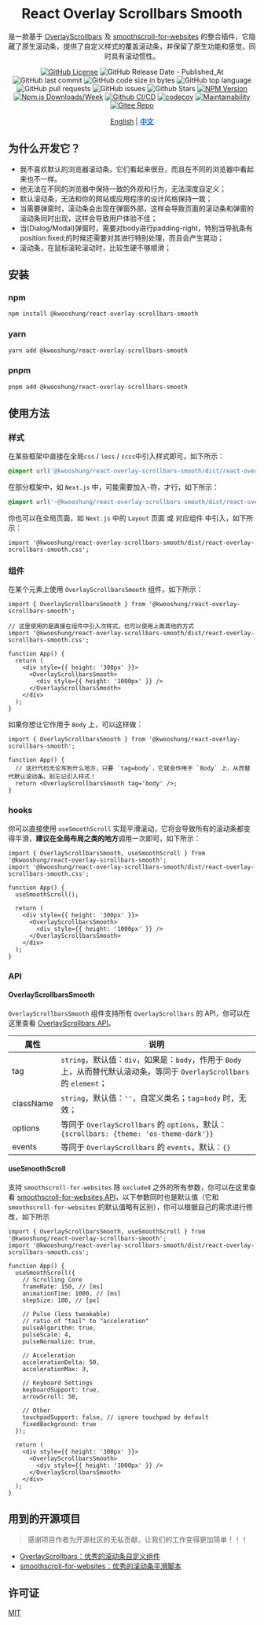 <div align="center">

# React Overlay Scrollbars Smooth

是一款基于 [OverlayScrollbars](https://github.com/KingSora/OverlayScrollbars/) 及 [smoothscroll-for-websites](https://github.com/gblazex/smoothscroll-for-websites) 的整合插件，它隐藏了原生滚动条，提供了自定义样式的覆盖滚动条，并保留了原生功能和感觉，同时具有滚动惯性。

[![GitHub License](https://img.shields.io/github/license/kwooshung/react-overlay-scrollbars-smooth?labelColor=272e3b&color=165dff)](LICENSE)
![GitHub Release Date - Published_At](https://img.shields.io/github/release-date/kwooshung/react-overlay-scrollbars-smooth?labelColor=272e3b&color=00b42A&logo=github)
![GitHub last commit](https://img.shields.io/github/last-commit/kwooshung/react-overlay-scrollbars-smooth?labelColor=272e3b&color=165dff)
![GitHub code size in bytes](https://img.shields.io/github/languages/code-size/kwooshung/react-overlay-scrollbars-smooth?labelColor=272e3b&color=165dff)
![GitHub top language](https://img.shields.io/github/languages/top/kwooshung/react-overlay-scrollbars-smooth?labelColor=272e3b&color=165dff)
![GitHub pull requests](https://img.shields.io/github/issues-pr/kwooshung/react-overlay-scrollbars-smooth?labelColor=272e3b&color=165dff)
![GitHub issues](https://img.shields.io/github/issues/kwooshung/react-overlay-scrollbars-smooth?labelColor=272e3b&color=165dff)
![Github Stars](https://img.shields.io/github/stars/kwooshung/react-overlay-scrollbars-smooth?labelColor=272e3b&color=165dff)
[![NPM Version](https://img.shields.io/npm/v/@kwooshung/react-overlay-scrollbars-smooth?labelColor=272e3b&color=165dff)](https://www.npmjs.com/package/@kwooshung/react-overlay-scrollbars-smooth)
[![Npm.js Downloads/Week](https://img.shields.io/npm/dw/@kwooshung/react-overlay-scrollbars-smooth?labelColor=272e3b&labelColor=272e3b&color=165dff&logo=npm)](https://www.npmjs.com/package/@kwooshung/react-overlay-scrollbars-smooth)
[![Github CI/CD](https://github.com/kwooshung/react-overlay-scrollbars-smooth/actions/workflows/ci.yml/badge.svg)](https://github.com/kwooshung/react-overlay-scrollbars-smooth/actions/)
[![codecov](https://codecov.io/gh/kwooshung/react-overlay-scrollbars-smooth/graph/badge.svg?token=VVZJE7H0KD)](https://codecov.io/gh/kwooshung/react-overlay-scrollbars-smooth)
[![Maintainability](https://api.codeclimate.com/v1/badges/325d0881b1ca19165d35/maintainability)](https://codeclimate.com/github/kwooshung/react-overlay-scrollbars-smooth/maintainability/)
[![Gitee Repo](https://img.shields.io/badge/Gitee-react--overlay--scrollbars--smooth-165dff?logo=gitee)](https://gitee.com/kwooshung/react-overlay-scrollbars-smooth/)

<p align="center">
    <a href="README.md">English</a> | 
    <a href="README.zh-CN.md" style="font-weight:700;color:#165dff;text-decoration:underline;">中文</a>
</p>
</div>

## 为什么开发它？

- 我不喜欢默认的浏览器滚动条，它们看起来很丑，而且在不同的浏览器中看起来也不一样。
- 他无法在不同的浏览器中保持一致的外观和行为，无法深度自定义；
- 默认滚动条，无法和你的网站或应用程序的设计风格保持一致；
- 当需要弹窗时，滚动条会出现在弹窗外部，这样会导致页面的滚动条和弹窗的滚动条同时出现，这样会导致用户体验不佳；
- 当(Dialog/Modal)弹窗时，需要对body进行padding-right，特别当导航条有position:fixed;的时候还需要对其进行特别处理，而且会产生晃动；
- 滚动条，在鼠标滚轮滚动时，比较生硬不够顺滑；

## 安装

### npm

```bash
npm install @kwooshung/react-overlay-scrollbars-smooth
```

### yarn

```bash
yarn add @kwooshung/react-overlay-scrollbars-smooth
```

### pnpm

```bash
pnpm add @kwooshung/react-overlay-scrollbars-smooth
```

## 使用方法

### 样式

在某些框架中直接在全局`css` / `less` / `scss`中引入样式即可，如下所示：

```css
@import url('@kwooshung/react-overlay-scrollbars-smooth/dist/react-overlay-scrollbars-smooth.css');
```

在部分框架中，如 `Next.js` 中，可能需要加入`~`符，才行，如下所示：

```css
@import url('~@kwooshung/react-overlay-scrollbars-smooth/dist/react-overlay-scrollbars-smooth.css');
```

你也可以在全局页面，如 `Next.js` 中的 `Layout` 页面 或 对应组件 中引入，如下所示：

```tsx
import '@kwooshung/react-overlay-scrollbars-smooth/dist/react-overlay-scrollbars-smooth.css';
```

### 组件

在某个元素上使用 `OverlayScrollbarsSmooth` 组件，如下所示：

```tsx
import { OverlayScrollbarsSmooth } from '@kwooshung/react-overlay-scrollbars-smooth';

// 这里使用的是直接在组件中引入次样式，也可以使用上面其他的方式
import '@kwooshung/react-overlay-scrollbars-smooth/dist/react-overlay-scrollbars-smooth.css';

function App() {
  return (
    <div style={{ height: '300px' }}>
      <OverlayScrollbarsSmooth>
        <div style={{ height: '1000px' }} />
      </OverlayScrollbarsSmooth>
    </div>
  );
}
```

如果你想让它作用于 `Body` 上，可以这样做：

```tsx
import { OverlayScrollbarsSmooth } from '@kwooshung/react-overlay-scrollbars-smooth';

function App() {
  // 这行代码无论写到什么地方，只要 `tag=body`，它就会作用于 `Body` 上，从而替代默认滚动条。别忘记引入样式！
  return <OverlayScrollbarsSmooth tag='body' />;
}
```

### hooks

你可以直接使用 `useSmoothScroll` 实现平滑滚动，它将会导致所有的滚动条都变得平滑，**建议在全局布局之类的地方**调用一次即可，如下所示：

```tsx
import { OverlayScrollbarsSmooth, useSmoothScroll } from '@kwooshung/react-overlay-scrollbars-smooth';
import '@kwooshung/react-overlay-scrollbars-smooth/dist/react-overlay-scrollbars-smooth.css';

function App() {
  useSmoothScroll();

  return (
    <div style={{ height: '300px' }}>
      <OverlayScrollbarsSmooth>
        <div style={{ height: '1000px' }} />
      </OverlayScrollbarsSmooth>
    </div>
  );
}
```

### API

#### OverlayScrollbarsSmooth

`OverlayScrollbarsSmooth` 组件支持所有 `OverlayScrollbars` 的 API，你可以在这里查看 [OverlayScrollbars API](https://github.com/KingSora/OverlayScrollbars/tree/master/packages/overlayscrollbars-react#properties)。

| 属性      | 说明                                                                                                                     |
| --------- | ------------------------------------------------------------------------------------------------------------------------ |
| tag       | `string`，默认值：`div`，如果是：`body`，作用于 `Body` 上，从而替代默认滚动条。等同于 `OverlayScrollbars` 的 `element`； |
| className | `string`，默认值：`''`，自定义类名；`tag`=`body` 时，无效；                                                              |
| options   | 等同于 `OverlayScrollbars` 的 `options`，默认：`{scrollbars: {theme: 'os-theme-dark'}}`                                  |
| events    | 等同于 `OverlayScrollbars` 的 `events`，默认：`{}`                                                                       |

#### useSmoothScroll

支持 `smoothscroll-for-websites` 除 `excluded` 之外的所有参数，你可以在这里查看 [smoothscroll-for-websites API](https://github.com/gblazex/smoothscroll-for-websites/wiki)，以下参数同时也是默认值（它和 `smoothscroll-for-websites` 的默认值略有区别），你可以根据自己的需求进行修改，如下所示

```tsx
import { OverlayScrollbarsSmooth, useSmoothScroll } from '@kwooshung/react-overlay-scrollbars-smooth';
import '@kwooshung/react-overlay-scrollbars-smooth/dist/react-overlay-scrollbars-smooth.css';

function App() {
  useSmoothScroll({
    // Scrolling Core
    frameRate: 150, // [ms]
    animationTime: 1000, // [ms]
    stepSize: 100, // [px]

    // Pulse (less tweakable)
    // ratio of "tail" to "acceleration"
    pulseAlgorithm: true,
    pulseScale: 4,
    pulseNormalize: true,

    // Acceleration
    accelerationDelta: 50,
    accelerationMax: 3,

    // Keyboard Settings
    keyboardSupport: true,
    arrowScroll: 50,

    // Other
    touchpadSupport: false, // ignore touchpad by default
    fixedBackground: true
  });

  return (
    <div style={{ height: '300px' }}>
      <OverlayScrollbarsSmooth>
        <div style={{ height: '1000px' }} />
      </OverlayScrollbarsSmooth>
    </div>
  );
}
```

## 用到的开源项目

> 感谢项目作者为开源社区的无私贡献，让我们的工作变得更加简单！！！

- [OverlayScrollbars：优秀的滚动条自定义组件](https://github.com/KingSora/OverlayScrollbars/)
- [smoothscroll-for-websites：优秀的滚动条平滑脚本](https://github.com/gblazex/smoothscroll-for-websites)

## 许可证

[MIT](LICENSE)
